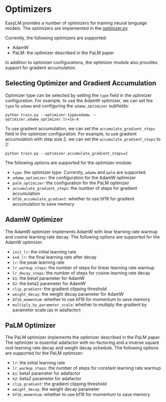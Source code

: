 # Optimizers
EasyLM provides a number of optimizers for training neural language models. The
optimizers are implemented in the [optimizer.py](/EasyLM/optimizer.py)

Currently, the following optimizers are supported:
* AdamW
* PaLM: the optimizer described in the PaLM paper

In addition to optimizer configurations, the optimizer module also provides
support for gradient accumulation.


## Selecting Optimizer and Gradient Accumulation
Optimizer type can be selected by setting the `type` field in the optimizer
configuration. For example, to use the AdamW optimizer, we can set the `type` to
`adamw` and configuring the `adamw_optimizer` subfields:
```shell
python train.py --optimizer.type=adamw --optimizer.adamw_optimizer.lr=1e-4
```

To use gradient accumulation, we can set the `accumulate_gradient_steps` field
in the optimizer configuration. For example, to use gradient accumulation with
step size 2, we can set the `accumulate_gradient_steps` to 2:
```shell
python train.py --optimizer.accumulate_gradient_steps=2
```

The following options are supported for the optimizer module:
* `type`: the optimizer type. Currently, `adamw` and `palm` are supported.
* `adamw_optimizer`: the configuration for the AdamW optimizer
* `palm_optimizer`: the configuration for the PaLM optimizer
* `accumulate_gradient_steps`: the number of steps for gradient accumulation
* `bf16_accumulate_gradient`: whether to use bf16 for gradient accumulation to save memory


## AdamW Optimizer
The AdamW optimizer implements AdamW with liear learning rate warmup and cosine
learning rate decay. The following options are supported for the AdamW optimizer:
* `init_lr`: the initial learning rate
* `end_lr`: the final learning rate after decay
* `lr`: the peak learning rate
* `lr_warmup_steps`: the number of steps for linear learning rate warmup
* `lr_decay_steps`: the number of steps for cosine learning rate decay
* `b1`: the beta1 parameter for AdamW
* `b2`: the beta2 parameter for AdamW
* `clip_gradient`: the gradient clipping threshold
* `weight_decay`: the weight decay parameter for AdamW
* `bf16_momentum`: whether to use bf16 for momentum to save memory
* `multiply_by_parameter_scale`: whether to multiply the gradient by parameter scale (as in adafactor)


## PaLM Optimizer
The PaLM optimizer implements the optimizer described in the PaLM paper. The optimizer
is essential adafactor with no-factoring and a inverse square root learning rate
decay and weight decay schedule. The following options are supported for the PaLM optimizer:
* `lr`: the initial learning rate
* `lr_warmup_steps`: the number of steps for constant learning rate warmup
* `b1`: beta1 parameter for adafactor
* `b2`: beta2 parameter for adafactor
* `clip_gradient`: the gradient clipping threshold
* `weight_decay`: the weight decay parameter
* `bf16_momentum`: whether to use bf16 for momentum to save memory





